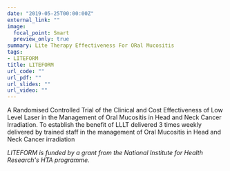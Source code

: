 ```yaml
---
date: "2019-05-25T00:00:00Z"
external_link: ""
image:
  focal_point: Smart
  preview_only: true
summary: Lite Therapy Effectiveness For ORal Mucositis
tags:
- LITEFORM
title: LITEFORM
url_code: ""
url_pdf: ""
url_slides: ""
url_video: ""
---
```


A Randomised Controlled Trial of the Clinical and Cost Effectiveness of Low Level Laser in the Management of Oral Mucositis in Head and Neck Cancer Irradiation.
To establish the benefit of LLLT delivered 3 times weekly delivered by trained staff in the management of Oral Mucositis in Head and Neck Cancer irradiation

*LITEFORM is funded by a grant from the National Institute for Health Research's HTA programme.*
